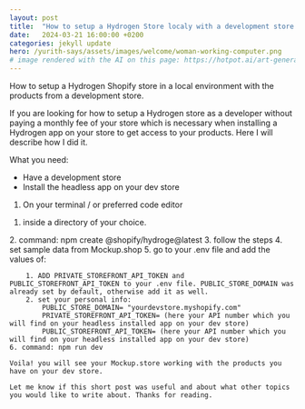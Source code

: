 ```yaml
---
layout: post
title:  "How to setup a Hydrogen Store localy with a development store."
date:   2024-03-21 16:00:00 +0200
categories: jekyll update
hero: /yurith-says/assets/images/welcome/woman-working-computer.png
# image rendered with the AI on this page: https://hotpot.ai/art-generator
---
```


How to setup a Hydrogen Shopify store in a local environment with the products from a development store.

If you are looking for how to setup a Hydrogen store as a developer without paying a monthly fee of your store which is necessary when installing a Hydrogen app on your store to get access to your products.  Here I will describe how I did it.

What you need:
- Have a development store
- Install the headless app on your dev store

1. On your terminal / or preferred code editor

<ol>
    <li> inside a directory of your choice.</li>
</ol>
    2. command: npm create @shopify/hydroge@latest
    3. follow the steps
    4. set sample data from Mockup.shop
    5. go to your .env file and add the values of:

        1. ADD PRIVATE_STOREFRONT_API_TOKEN and PUBLIC_STOREFRONT_API_TOKEN to your .env file. PUBLIC_STORE_DOMAIN was already set by default, otherwise add it as well.
        2. set your personal info:
            PUBLIC_STORE_DOMAIN= "yourdevstore.myshopify.com"
            PRIVATE_STOREFRONT_API_TOKEN= (here your API number which you will find on your headless installed app on your dev store)
            PUBLIC_STOREFRONT_API_TOKEN= (here your API number which you will find on your headless installed app on your dev store)
    6. command: npm run dev

    Voila! you will see your Mockup.store working with the products you have on your dev store.

    Let me know if this short post was useful and about what other topics you would like to write about. Thanks for reading.